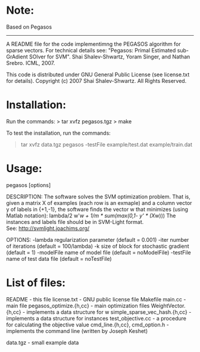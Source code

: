 Note:
======
Based on Pegasos

------

A README file for the code implementimng the PEGASOS algorithm for 
sparse vectors.
For technical details see:
"Pegasos: Primal Estimated sub-GrAdient SOlver for SVM".
Shai Shalev-Shwartz, Yoram Singer, and Nathan Srebro.
ICML, 2007.

This code is distributed under GNU General Public License (see license.txt
for details).
Copyright (c) 2007 Shai Shalev-Shwartz. All Rights Reserved.

Installation:
============

  Run the commands:
    > tar xvfz pegasos.tgz
    > make
    
  To test the installation, run the commands:
   > tar xvfz data.tgz
   > pegasos  -testFile example/test.dat example/train.dat

Usage:
=====

   pegasos [options] <data-file>

DESCRIPTION:
  The software solves the SVM optimization problem. That is, 
  given a matrix X of examples (each row is an exmaple) and a column
  vector y of labels in {+1,-1}, the software finds the vector w that
  minimizes (using Matlab notation):
     lambda/2 w'*w + 1/m * sum(max(0,1- y' * (X*w)))
  The instances and labels file should be in SVM-Light format.  
  See: http://svmlight.joachims.org/

OPTIONS:
 -lambda regularization parameter (default = 0.001)
 -iter number of iterations (default = 100/lambda)
 -k size of block for stochastic gradient (default = 1)
 -modelFile name of model file (default = noModelFile)
 -testFile name of test data file (default = noTestFile)


List of files:
=============

README - this file
license.txt - GNU public license file
Makefile
main.cc - main file
pegasos_optimize.{h,cc} - main optimization files
WeightVector.{h,cc} - implements a data structure for w
simple_sparse_vec_hash.{h,cc} - implements a data structure 
                                for instances
test_objective.cc - a procedure for calculating the objective value
cmd_line.{h,cc}, cmd_option.h - implements the command line 
                 (written by Joseph Keshet)

data.tgz  - small example data

